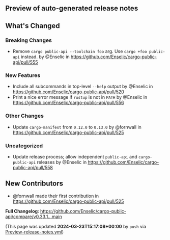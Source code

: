 ## Preview of auto-generated release notes
<!-- Release notes generated using configuration in .github/release.yml at main -->

## What's Changed
### Breaking Changes
* Remove `cargo public-api --toolchain foo` arg. Use `cargo +foo public-api` instead. by @Enselic in https://github.com/Enselic/cargo-public-api/pull/555
### New Features
* Include all subcommands in top-level `--help` output by @Enselic in https://github.com/Enselic/cargo-public-api/pull/520
* Print a nice error message if `rustup` is not in `PATH` by @Enselic in https://github.com/Enselic/cargo-public-api/pull/556
### Other Changes
* Update `cargo-manifest` from `0.12.0` to `0.13.0` by @fornwall in https://github.com/Enselic/cargo-public-api/pull/525
### Uncategorized
* Update release process; allow independent `public-api` and `cargo-public-api` releases by @Enselic in https://github.com/Enselic/cargo-public-api/pull/558

## New Contributors
* @fornwall made their first contribution in https://github.com/Enselic/cargo-public-api/pull/525

**Full Changelog**: https://github.com/Enselic/cargo-public-api/compare/v0.33.1...main


(This page was updated **2024-03-23T15:17:08+00:00** by `push` via [Preview-release-notes.yml](https://github.com/Enselic/cargo-public-api/actions/runs/8402709056))
